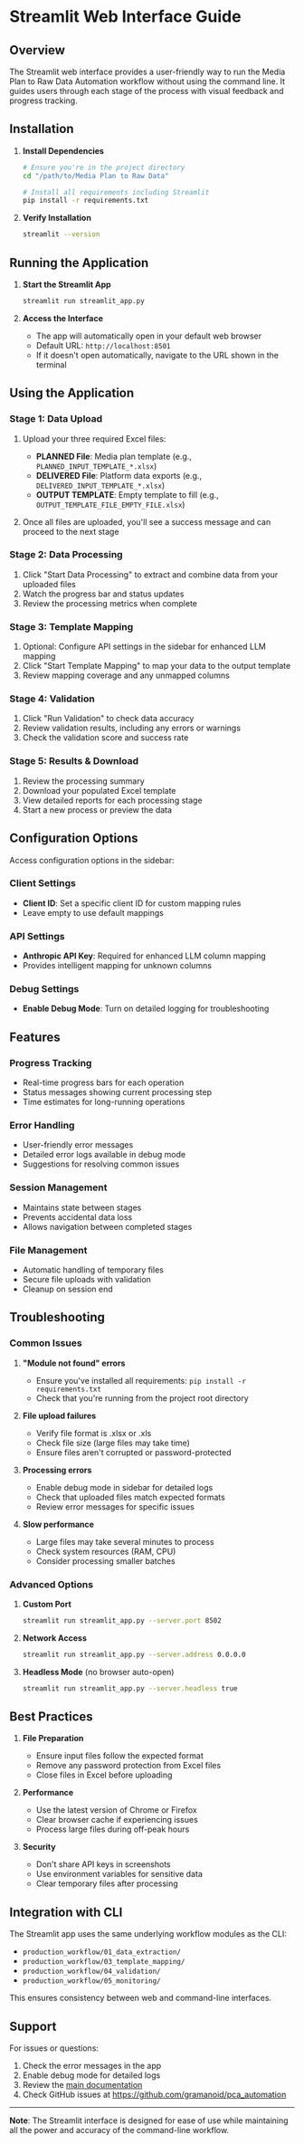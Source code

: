 # Streamlit Web Interface Guide

## Overview

The Streamlit web interface provides a user-friendly way to run the Media Plan to Raw Data Automation workflow without using the command line. It guides users through each stage of the process with visual feedback and progress tracking.

## Installation

1. **Install Dependencies**
   ```bash
   # Ensure you're in the project directory
   cd "/path/to/Media Plan to Raw Data"
   
   # Install all requirements including Streamlit
   pip install -r requirements.txt
   ```

2. **Verify Installation**
   ```bash
   streamlit --version
   ```

## Running the Application

1. **Start the Streamlit App**
   ```bash
   streamlit run streamlit_app.py
   ```

2. **Access the Interface**
   - The app will automatically open in your default web browser
   - Default URL: `http://localhost:8501`
   - If it doesn't open automatically, navigate to the URL shown in the terminal

## Using the Application

### Stage 1: Data Upload
1. Upload your three required Excel files:
   - **PLANNED File**: Media plan template (e.g., `PLANNED_INPUT_TEMPLATE_*.xlsx`)
   - **DELIVERED File**: Platform data exports (e.g., `DELIVERED_INPUT_TEMPLATE_*.xlsx`)
   - **OUTPUT TEMPLATE**: Empty template to fill (e.g., `OUTPUT_TEMPLATE_FILE_EMPTY_FILE.xlsx`)

2. Once all files are uploaded, you'll see a success message and can proceed to the next stage

### Stage 2: Data Processing
1. Click "Start Data Processing" to extract and combine data from your uploaded files
2. Watch the progress bar and status updates
3. Review the processing metrics when complete

### Stage 3: Template Mapping
1. Optional: Configure API settings in the sidebar for enhanced LLM mapping
2. Click "Start Template Mapping" to map your data to the output template
3. Review mapping coverage and any unmapped columns

### Stage 4: Validation
1. Click "Run Validation" to check data accuracy
2. Review validation results, including any errors or warnings
3. Check the validation score and success rate

### Stage 5: Results & Download
1. Review the processing summary
2. Download your populated Excel template
3. View detailed reports for each processing stage
4. Start a new process or preview the data

## Configuration Options

Access configuration options in the sidebar:

### Client Settings
- **Client ID**: Set a specific client ID for custom mapping rules
- Leave empty to use default mappings

### API Settings
- **Anthropic API Key**: Required for enhanced LLM column mapping
- Provides intelligent mapping for unknown columns

### Debug Settings
- **Enable Debug Mode**: Turn on detailed logging for troubleshooting

## Features

### Progress Tracking
- Real-time progress bars for each operation
- Status messages showing current processing step
- Time estimates for long-running operations

### Error Handling
- User-friendly error messages
- Detailed error logs available in debug mode
- Suggestions for resolving common issues

### Session Management
- Maintains state between stages
- Prevents accidental data loss
- Allows navigation between completed stages

### File Management
- Automatic handling of temporary files
- Secure file uploads with validation
- Cleanup on session end

## Troubleshooting

### Common Issues

1. **"Module not found" errors**
   - Ensure you've installed all requirements: `pip install -r requirements.txt`
   - Check that you're running from the project root directory

2. **File upload failures**
   - Verify file format is .xlsx or .xls
   - Check file size (large files may take time)
   - Ensure files aren't corrupted or password-protected

3. **Processing errors**
   - Enable debug mode in sidebar for detailed logs
   - Check that uploaded files match expected formats
   - Review error messages for specific issues

4. **Slow performance**
   - Large files may take several minutes to process
   - Check system resources (RAM, CPU)
   - Consider processing smaller batches

### Advanced Options

1. **Custom Port**
   ```bash
   streamlit run streamlit_app.py --server.port 8502
   ```

2. **Network Access**
   ```bash
   streamlit run streamlit_app.py --server.address 0.0.0.0
   ```

3. **Headless Mode** (no browser auto-open)
   ```bash
   streamlit run streamlit_app.py --server.headless true
   ```

## Best Practices

1. **File Preparation**
   - Ensure input files follow the expected format
   - Remove any password protection from Excel files
   - Close files in Excel before uploading

2. **Performance**
   - Use the latest version of Chrome or Firefox
   - Clear browser cache if experiencing issues
   - Process large files during off-peak hours

3. **Security**
   - Don't share API keys in screenshots
   - Use environment variables for sensitive data
   - Clear temporary files after processing

## Integration with CLI

The Streamlit app uses the same underlying workflow modules as the CLI:
- `production_workflow/01_data_extraction/`
- `production_workflow/03_template_mapping/`
- `production_workflow/04_validation/`
- `production_workflow/05_monitoring/`

This ensures consistency between web and command-line interfaces.

## Support

For issues or questions:
1. Check the error messages in the app
2. Enable debug mode for detailed logs
3. Review the [main documentation](documentation/INDEX.md)
4. Check GitHub issues at https://github.com/gramanoid/pca_automation

---

**Note**: The Streamlit interface is designed for ease of use while maintaining all the power and accuracy of the command-line workflow.